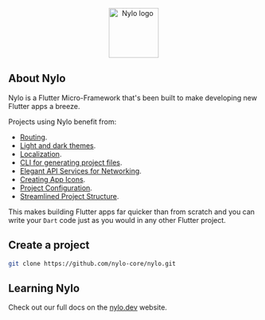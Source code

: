 <p align="center"><a href="https://nylo.dev" target="_blank">
<img src="https://nylo.dev/images/nylo_logo_filled.png" alt="Nylo logo" height="100">
  </a>
</p>

## About Nylo

Nylo is a Flutter Micro-Framework that's been built to make developing new Flutter apps a breeze. 

Projects using Nylo benefit from:

- [Routing](https://nylo.dev/docs/3.x/router).
- [Light and dark themes](https://nylo.dev/docs/3.x/themes).
- [Localization](https://nylo.dev/docs/3.x/localization).
- [CLI for generating project files](https://nylo.dev/docs/3.x/metro).
- [Elegant API Services for Networking](https://nylo.dev/docs/3.x/networking).
- [Creating App Icons](https://nylo.dev/docs/3.x/app-icons).
- [Project Configuration](https://nylo.dev/docs/3.x/configuration).
- [Streamlined Project Structure](https://nylo.dev/docs/3.x/directory-structure).

This makes building Flutter apps far quicker than from scratch and you can write your `Dart` code just as you would in any other Flutter project.

## Create a project

```bash
git clone https://github.com/nylo-core/nylo.git
```

## Learning Nylo

Check out our full docs on the [nylo.dev](https://nylo.dev) website.
